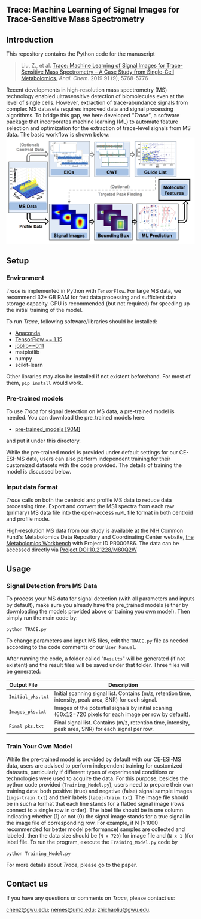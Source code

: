 ## Trace: Machine Learning of Signal Images for Trace-Sensitive Mass Spectrometry

## Introduction

This repository contains the Python code for the manuscript
> Liu, Z., et al. [ Trace: Machine Learning of Signal Images for Trace-Sensitive Mass Spectrometry – A Case Study from Single-Cell Metabolomics.](https://pubs.acs.org/doi/10.1021/acs.analchem.8b05985) *Anal. Chem*. 2019 91 (9), 5768-5776


Recent developments in high-resolution mass spectrometry (MS) technology enabled ultrasensitive detection of biomolecules even at the level of single cells. However, extraction of trace-abundance signals from complex MS datasets requires improved data and signal processing algorithms. To bridge this gap, we here developed *"Trace"*, a software package that incorporates machine learning (ML) to automate feature selection and optimization for the extraction of trace-level signals from MS data. The basic workflow is shown below:
![](doc/workflow.png)


## Setup

### Environment
*Trace* is implemented in Python with `TensorFlow`. For large MS data, we recommend 32+ GB RAM for fast data processing and sufficient data storage capacity. GPU is recommended (but not required) for speeding up the initial training of the model.

To run *Trace*, following software/libraries should be installed:

- [Anaconda](https://www.anaconda.com/)
- [TensorFlow == 1.15](https://www.tensorflow.org/)
- [joblib==0.11](https://pypi.org/project/joblib/)
- matplotlib
- numpy
- scikit-learn

Other libraries may also be installed if not existent beforehand. For most of them, `pip install` would work. 

### Pre-trained models
To use *Trace* for signal detection on MS data, a pre-trained model is needed. You can download the pre_trained models here: 
 
 - [pre-trained_models [90M]](https://drive.google.com/file/d/1Fc6XwA3wLIaa-3n-syBOAu-tiB_vbQRT/view?usp=sharing) 

and put it under this directory.

While the pre-trained model is provided under default settings for our CE-ESI-MS data, users can also perform independent training for their customized datasets with the code provided. The details of training the model is discussed below.

### Input data format
*Trace* calls on both the centroid and profile MS data to reduce data processing time. Export and convert the MS1 spectra from each raw (primary) MS data file into the open-access `mzML` file format in both centroid and profile mode. 

High-resolution MS data from our study is available at the NIH Common Fund's Metabolomics Data Repository and Coordinating Center website, [the Metabolomics Workbench](http://www.metabolomicsworkbench.org) with Project ID PR000686. The data can be accessed directly via [Project DOI:10.21228/M80Q2W](http://www.metabolomicsworkbench.org/data/DRCCMetadata.php?Mode=Project&ProjectID=PR000686)

## Usage
### Signal Detection from MS Data 
To process your MS data for signal detection (with all parameters and inputs by default), make sure you already have the pre_trained models (either by downloading the models provided above or training you own model). Then simply run the main code by:

```
python TRACE.py
```
To change parameters and input MS files, edit the `TRACE.py` file as needed according to the code comments or our `User Manual`.

After running the code, a folder called "`Results`" will be generated (if not existent) and the result files will be saved under that folder. Three files will be generated:


| Output File &nbsp; &nbsp; &nbsp; &nbsp;  | Description |
| ---- | --- |
| `Initial_pks.txt` | Initial scanning signal list. Contains (m/z, retention time, intensity, peak area, SNR) for each signal. |
| `Images_pks.txt` | Images of the potential signals by initial scaning (60x12=720 pixels for each image per row by default). |
| `Final_pks.txt` | Final signal list. Contains (m/z, retention time, intensity, peak area, SNR) for each signal per row. |

### Train Your Own Model 
While the pre-trained model is provided by default with our CE-ESI-MS data, users are advised to perform independent training for customized datasets, particularly if different types of experimental conditions or technologies were used to acquire the data. For this purpose, besides the python code provided (`Training_Model.py`), users need to prepare their own training data: both positive (true) and negative (false) signal sample images (`imgs-train.txt`) and their labels (`label-train.txt`). The image file should be in such a format that each line stands for a flatted signal image (rows connect to a single row in order). The label file should be in one column indicating whether (1) or not (0) the signal image stands for a true signal in the image file of corresponding row. For example, if N (>1000 recommended for better model performance) samples are collected and labeled, then the data size should be (`N x 720`) for image file and (`N x 1 `)for label file. To run the program, execute the `Training_Model.py` code by 

```
python Training_Model.py
```  
For more details about *Trace*, please go to the paper.

## Contact us
If you have any questions or comments on *Trace*, please contact us: 

<chenz@gwu.edu>; <nemes@umd.edu>; <zhichaoliu@gwu.edu>.

